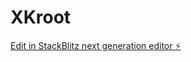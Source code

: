 # XKroot

[Edit in StackBlitz next generation editor ⚡️](https://stackblitz.com/~/github.com/rishalbabu-co/XKroot)